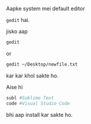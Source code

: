 Aapke system mei default editor 

`gedit` hai.

jisko aap 

```bash
gedit
```
or

```bash
gedit ~/Desktop/newfile.txt
```

kar kar khol sakte ho.

Aise hi

```bash
subl #Sublime Text
code #Visual Studio Code
```

bhi aap install kar sakte ho.
